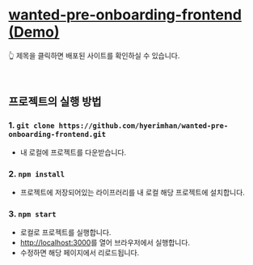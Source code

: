 # [wanted-pre-onboarding-frontend (Demo)](https://wanted-pre-onboarding-frontend-april.netlify.app)

:point_up_2: 제목을 클릭하면 배포된 사이트를 확인하실 수 있습니다.

<br/>

## 프로젝트의 실행 방법

### 1. `git clone https://github.com/hyerimhan/wanted-pre-onboarding-frontend.git`

- 내 로컬에 프로젝트를 다운받습니다.

### 2. `npm install`

- 프로젝트에 저장되어있는 라이프러리를 내 로컬 해당 프로젝트에 설치합니다.

### 3. `npm start`

- 로컬로 프로젝트를 실행합니다.
- [http://localhost:3000](http://localhost:3000)를 열어 브라우저에서 실행합니다.
- 수정하면 해당 페이지에서 리로드됩니다.
